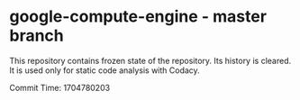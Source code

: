 # google-compute-engine - master branch

This repository contains frozen state of the repository.
Its history is cleared. It is used only for static code
analysis with Codacy.

Commit Time: 1704780203